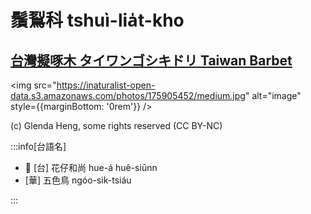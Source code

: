 # 鬚鴷科 tshuì-lia̍t-kho

## [台灣擬啄木 タイワンゴシキドリ Taiwan Barbet](https://ebird.org/species/taibar2)

<img src="https://inaturalist-open-data.s3.amazonaws.com/photos/175905452/medium.jpg" alt="image" style={{marginBottom: '0rem'}} />

<p className="image-caption">
(c) Glenda Heng, some rights reserved (CC BY-NC)
</p>

:::info[台語名]

- 🎯 [台] 花仔和尚 hue-á huê-siūnn
- [華] 五色鳥 ngóo-sik-tsiáu

:::
